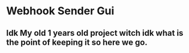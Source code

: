 # Webhook Sender Gui
## Idk My old 1 years old project witch idk what is the point of keeping it so here we go.
